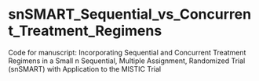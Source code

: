 # snSMART_Sequential_vs_Concurrent_Treatment_Regimens
Code for manuscript: Incorporating Sequential and Concurrent Treatment Regimens in a Small n Sequential, Multiple Assignment, Randomized Trial (snSMART) with Application to the MISTIC Trial
